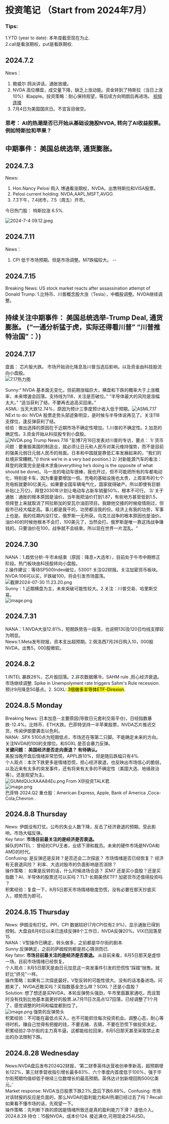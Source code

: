 # 投资笔记 （Start from 2024年7月）
### Tips:
1.YTD (year to date): 本年度截至现在为止.<br>
2.call是看涨期权，put是看跌期权.<br>




## 2024.7.2
News：
1. 鲍威尔 鸽派讲话，通胀放缓。
2. NVDA 高位横盘，成交量下降，缺乏上涨动能。资金转到了特斯拉（当日上涨10%）和apple。投资策略：耐心保持观望，等后续方向明朗后再进场。
  [视频连接](https://youtu.be/NT6W0DiawVg?si=48gKhREAedOhk6QJ)
3. 7月4日为美国国庆日。不宜盲目做空。

### 思考： AI的热潮是否已开始从基础设施股NVDA, 转向了AI收益股票。例如特斯拉和苹果？ 
## 中期事件： 美国总统选举, 通货膨胀。

## 2024.7.3
News:
1. Hon.Nancy Pelosi 购入 博通看涨期权，NVDA。出售特斯拉和VISA股票。
2.  Pelosi current holding: NVDA,AAPL,MSFT,AVGO.
3.  7.3下午，7.4闭市，7.5（周五）开市。

   
今日热门股： 特斯拉涨 6.5%.

![2024-7-4 09.12.jpeg](https://s2.loli.net/2024/07/04/uOwcTJF3B4YQhD9.jpg)

## 2024.7.11
News：
1. CPI 低于市场预期。但是市场调整。M7跌幅较大。
--
## 2024.7.15
Breaking News:
 US stock market reacts after assassination attempt of Donald Trump:  1.比特币、川普概念股大涨（Tesla），中概股调整。NVDA继续调整。 
## 持续关注中期事件： 美国总统选举-Trump Deal, 通货膨胀。 (“一通分析猛于虎，实际还得看川普” “川普推特治国”：）)

## 2024.7.17
盘面： 芯片股大跌。 市场开始消化降息及川普当选后影响，以及资金由科技股流向小盘股。  <br>
![7.17热力图](https://s2.loli.net/2024/07/18/CKMIpPkQDVRU9gd.png) <br>

Sunny:“ NVDA 基本面无变化，但前期涨幅巨大，横盘和下跌的概率大于上涨概率，未来增速会回落。支持线为118，关注是否破位。” “半导体最大的风险是涨幅太大。” “适当获利了结，不要再去追高买回来。” <br>
ASML: 当天大跌12.74%，原因为预计三季度预计收入低于预期。![ASML7.17](https://s2.loli.net/2024/07/18/5cwlxJo2dGyOnPm.png) <br>
NExt to do: NVDA 股票走势头部迹象明显，是时候与半导体说再见了。关注118支撑位，逢反弹获利了结。 <br>
经验：做出选择的原因在于近期市场不确定性增加，1.川普的不确定性。2.加息的确定性。3.资金开始从科技股专到小盘股。<br>
![NVDA.png](https://s2.loli.net/2024/07/18/S4skmV5yFvzJD2u.png)
Trump News 7.16 "彭博7月16日发表对川普的专访，要点：
1/ 货币问题：要重振美国的制造业，就必须让日元和人民币对美元维持强势，而不是目前的强美元弱日元弱人民币的局面。日本和中国就是靠低汇率发展起来的，“我们的处境非常糟糕。”(I think we’re in a very bad position.)
2/ 对新能源汽车的看法：拜登的政策完全是缘木求鱼(everything he’s doing is the opposite of what should be done)。马一龙的电动车很棒，我也开过，但不可能把所有的车都电动化，特别是卡车，因为重量要增加一倍。充电的基础设施也太贵，上周宣布的七个充电桩就要80亿美元。如果要全国车辆电气化，国家就得破产。所以即使有巨额补贴(上万亿)，拜登2030年计划让电动车占新车销量50%，根本不可行。
3/ 关于通胀：通胀的根本原因是油价。当年我把油价打到1.87，有些地方甚至低到1.5，但拜登上来就取消了阿拉斯加的安瓦尔油田项目。我跟他交接的时候疫情刚过，但股市已经大幅走高。事儿都是我干的，功劳都没我的份。经济上有我的功劳，军事上也是。我的任期内没打仗，俄罗斯一无所获。乌克兰战争的根本原因也是油价。油价40的时候他根本不会打，100美元了，当然会打。俄罗斯是唯一靠这场战争赚钱的。只要油价在100，战争就不会结束。所以现在世界一片混乱。"<br>
## 2024.7.30
 NANA：1.趋势分析-牛市未结束（原因：降息+大选年），目前处于牛市中期修正阶段。热门板块由科技股转向小盘股。<br>
2.操作建议：等待SP500Index破位，5300? 关注Q2财报。关注加密货币板块。 NVDA:106可以买，IF跌破100，将会引发市场震荡。<br>
![截屏2024-07-30 11.23.20.png](https://s2.loli.net/2024/07/30/Eo3iGv9FAtCypJq.png)<br>
Sunny：1.近期横盘为主，未来突破可能性较大。2.关注：川普交易、哈里斯交易。<br>
![image.png](https://s2.loli.net/2024/07/30/GDzxgFe7l8JcZYh.png)
## 2024.7.31
 NANA：1.NVDA大涨12.81%，短期跌势告一段落，也说明130及120日均线支撑较为明显。 <br>
 News:1.Meta发布财报，资本支出超预期。2.佩洛西7月26日购入10，000股NVDA，出售5，000股微软。 <br>
 ## 2024.8.2
 1.INTEL 暴跌26%，芯片股回落。2.非农数据爆冷，SAHM rule ,担心经济衰退。市场继续调整. Spike in Unempolyment rate triggers Sahm's Rule recession.预计9月降息50基点。2. SOXL:  <mark>3倍做多半导体ETF-Direxion</mark>.<br>
  ## 2024.8.5 Monday
  Breaking News: 日本加息--主要原因(导致日元套利交易平仓)，日经指数暴跌-12.4%。比特币、ETH大跌。巴菲特坚持一半苹果股票，NVDA芯片推迟交货，传闻伊朗要袭击以色利。</br>
  NANA: .SPX 5100点为短期低点，市场还在等第二只脚。不能确定未来的方向。关注NVDA的100的支撑位。和SOXL 是否会暴力反弹。<br>
  <strong>  关键问题： 美国经济是否走向衰退？ 有待确认。</strong> <br>
  美股当晚开盘后情绪非常恐慌，APPL跌10%，但是随后跌幅只有4%.</br>
  个人观点：本次下跌更多是情绪恐慌，担心经济衰退，也反映出市场信心的脆弱，以及近来有太多的突发事件，还有将来有太多的不确定性（美国大选、地缘政治等）。还是观望为主。</br>
  ![GUMdQUcXAAA84Eu.png](https://s2.loli.net/2024/08/06/XuULcn1pHDAVMZe.png) From X@投资TALK君.<br>
  ![image.png](https://s2.loli.net/2024/08/06/3BuvgYtdewoLh9J.png) <br>
  巴菲特 2024.Q2 重仓股：American Express, Apple, Bank of America ,Coca-Cola,Chevron .<br>
  
  ## 2024.8.8 Thursday 
  News: 伊朗没有打仗。公布的失业人数下降，反击了经济衰退的预期。受此影响，市场大幅反弹。<br>
  Key fator:  <strong> 市场目前最关注的是经济是否衰退。 </strong> <br>
  掉队的INTEL： 曾经的CPU王者，业绩下滑和裁员。未来的硬件市场是NVDA和AMD的时代。<br>
  Confusing: 是反弹还是反转？是否还会二次探底？ 市场情绪是否已经恢复？ 经济有无衰退风险？ 利率、大选对股市的负面影响是否消除？<br>
  操作策略： 如果是反转的话，什么时候进场合适？ 买M7 还是买小盘股？还是买指数？AI、半导体的股票还可以买吗？TLT-长期美债ETF? 加密货币还值得投资吗
？<br> 
积累经验：复盘一下，8月5日那天市场情绪极度恐慌，没有必要在那天抄底买入，顺势而为即可。<br>
## 2024.8.15 Thursday 
News: 伊朗没有打仗。PPI，CPI 数据较好(7月CPI仅有2.9%)，显示通胀已得到控制。大盘自8月6日以来已连续反弹8个工作日，NVDA反弹20%。VIX已回落至15.<br>
NANA：V型操作已确定，转头做多，之前都是华尔街的剧本.<br>
Sunny:反弹确定，之前的萨姆规则都是担心猜测而已.<br>
Key fator:  <strong> 市场目前最关注的是经济是否衰退。 </strong>从目前来看，8月5日那天是虚惊一场，目前市场情绪已经恢复。<br>
个人观点：8月5日那天是由日元加息这一突发事件引发的恐慌性“踩踏”抛售。就好比"挤兑"一样。<br>
操作策略：如果有二次探底最好。V型反转的可能性很大。没有的话准备进场。问题来了，NVDA还敢买吗？买指数基金怎么样？SOXL？还是小盘股？<br>
Solution: 想了想还是买NVDA，本轮反弹势头强劲，牛市里面赢家通吃，而且暂时没有找到比他基本面更好的股票.从7月11日次高点127回落，已经调整了1个月了，感觉调整的时间和幅度都到位了。<br>
![image.png](https://s2.loli.net/2024/08/15/YBv32b7DNm9M86u.png) 强势的反弹势头<br>
积累经验：不可能在最低点买入，也不可能抓住每次投资机会。调整心态，耐心等待时机，赚自己觉得有把握的钱，不要去赌、去猜，不要在恐慌下做投资决定。<br>
积累经验2:华尔街的主力真牛逼，这都能给拉回来，8月5日那天甚至采取禁止卖出的办法限制下跌。<br>
## 2024.8.28 Wednesday
News:NVDA盘后发布2024Q2财报，‘第二财季英伟达营收创单季新高，超预期增长122%，第三财季营收指引增长最多83%、六个季度内首度低于100%，强于华尔街预期均值却低于继续三位数增长的最高预期。英伟达计划新增回购500亿美元。’ <br>
Market response: NVDA当日股票下跌2.1%,盘后下跌6.89%。Confusing: 市场对该财报的反应是负面的，那么NVDA的盈利能力和AI热潮已经过去了吗？Recall:如果看不懂市场的话，先观望一下。 <br>
操作策略：先判断下跌的原因是情绪所致还是真的盈利能力下滑？ 逢低介入。 <br>
2024.8.28 持仓：15股NVDA，成本价124. 接近满仓,可用现金254USD。<br>


                                                        
